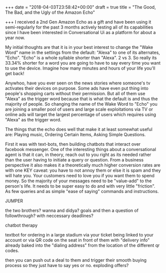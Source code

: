 +++
date = "2018-04-03T23:58:42+00:00"
draft = true
title = "The Good, The Bad, and the Ugly of the Amazon Echo"

+++
I received a 2nd Gen Amazon Echo as a gift and have been using it semi-regularly for the past 3 months actively testing all of its capabilities since I have been interested in Conversational Ui as a platform for about a year now. 

My initial thoughts are that it is in your best interest to change the "Wake Word" name in the settings from the default: "Alexa" to one of its alternates, "Echo". "Echo" is a whole syllable shorter than "Alexa". 2 vs 3. So really its 33.34% shorter for a word you are going to have to say every time you want to use the device. Imagine how many minutes and hours of your life you'll get back!

Anywhoo, have you ever seen on the news stories where someone's tv activates their devices on purpose. Some ads have even put thing into people's shopping carts without their permission. But all of them use "Alexa" as the trigger word because that is what the default is and thus the majority of people. So changing the name of the Wake Word to "Echo" you are joining a smaller pool of users and large scale exploitations via TV or online ads will target the largest percentage of users which requires using "Alexa" as the trigger word.

The things that the echo does well that make it at least somewhat useful are: Playing music, Ordering Certain Items, Asking Simple Questions.

First it was with text-bots, then building chatbots that interact over facebook messenger. One of the interesting things about a conversational agent is that it can, in theory, reach out to you right as its needed rather than the user having to initiate a query or question. From a business perspective it also makes it a theoretically much higher conversion rates are with one KEY caveat: you have to not annoy them or else it is spam and they will hate you. Your customers need to love you if you want them to spend money. So the majority of your messages need to be "value-add" to the person's life. It needs to be super easy to do and with very little "friction". As few queries and as simple "ease of saying" commands and instructions.

JUMPER

the two brothers? wanna and didya? goals and then a question of followthrough? with neccessary deadlines?

chatbot therapy

textbot for ordering in a large stadium via your ticket being linked to your account or via QR code on the seat in front of them with "delivery info" already baked into the "dialing address" from the location of the different qr codes.

then you can push out a deal to them and trigger their smooth buying process so they just have to say yes or no. exploding offers?